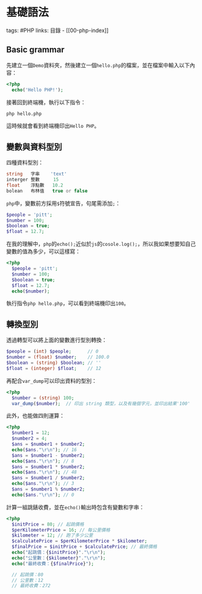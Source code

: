 # 基礎語法

tags: #PHP
links: 目錄 - [[00-php-index]]

## Basic grammar

先建立一個`Demo`資料夾，然後建立一個`hello.php`的檔案，並在檔案中輸入以下內容：

``` PHP
<?php
  echo('Hello PHP!');
```

接著回到終端機，執行以下指令：

``` sh
php hello.php
```

這時候就會看到終端機印出`Hello PHP`。

## 變數與資料型別

四種資料型別：

``` PHP
string   字串    'text'
interger 整數     15
float    浮點數   10.2
bolean   布林值   true or false
```

`php`中，變數前方採用`$`符號宣告，句尾需添加`;`：

```  PHP
$people = 'pitt';
$number = 100;
$boolean = true;
$float = 12.7;
```

在我的理解中，`php`的`echo();`近似於`js`的`cosole.log();`，所以我如果想要知自己變數的值為多少，可以這樣寫：

``` PHP
<?php
  $people = 'pitt';
  $number = 100;
  $boolean = true;
  $float = 12.7;
  echo($number);
```

執行指令`php hello.php`，可以看到終端機印出`100`。

## 轉換型別

透過轉型可以將上面的變數進行型別轉換：

``` PHP
$people = (int) $people;      // 0
$number = (float) $number;    // 100.0
$boolean = (string) $boolean; // ''
$float = (integer) $float;    // 12
```

再配合`var_dump`可以印出資料的型別：

``` PHP
<?php
  $number = (string) 100;
  var_dump($number);  // 印出 string 類型，以及有幾個字元，並印出結果'100'
```

此外，也能做四則運算：

``` PHP
<?php
  $number1 = 12;
  $number2 = 4;
  $ans = $number1 + $number2;
  echo($ans."\r\n"); // 16
  $ans = $number1 - $number2;
  echo($ans."\r\n"); // 8
  $ans = $number1 * $number2;
  echo($ans."\r\n"); // 48
  $ans = $number1 / $number2;
  echo($ans."\r\n"); // 3
  $ans = $number1 % $number2;
  echo($ans."\r\n"); // 0
```

計算一組跳錶收費，並在`echo()`輸出時包含有變數和字串：

``` PHP
<?php
  $initPrice = 80; // 起跳價格
  $perKilometerPrice = 16; // 每公里價格
  $kilometer = 12; // 跑了多少公里
  $calculatePrice = $perKilometerPrice * $kilometer;
  $finalPrice = $initPrice + $calculatePrice; // 最終價格
  echo("起跳價：{$initPrice}"."\r\n");
  echo("公里數：{$kilometer}"."\r\n");
  echo("最終收費：{$finalPrice}");

  // 起跳價：80
  // 公里數：12
  // 最終收費：272
```
